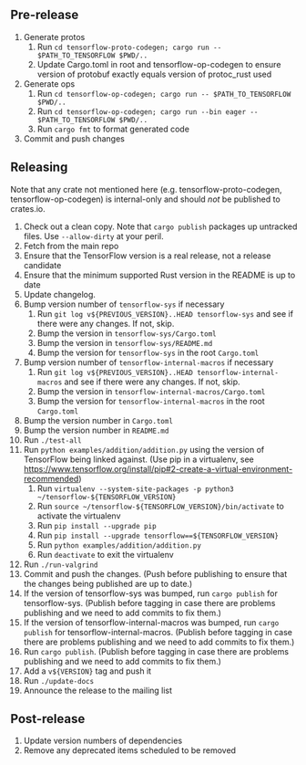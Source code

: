 ## Pre-release

1. Generate protos
   1. Run `cd tensorflow-proto-codegen; cargo run -- $PATH_TO_TENSORFLOW $PWD/..`
   1. Update Cargo.toml in root and tensorflow-op-codegen to ensure version of protobuf exactly equals version of protoc_rust used
1. Generate ops
   1. Run `cd tensorflow-op-codegen; cargo run -- $PATH_TO_TENSORFLOW $PWD/..`
   1. Run `cd tensorflow-op-codegen; cargo run --bin eager -- $PATH_TO_TENSORFLOW $PWD/..`
   1. Run `cargo fmt` to format generated code
1. Commit and push changes

## Releasing

Note that any crate not mentioned here (e.g. tensorflow-proto-codegen, tensorflow-op-codegen) is internal-only and should *not* be published to crates.io.

1. Check out a clean copy.  Note that `cargo publish` packages up untracked files.  Use `--allow-dirty` at your peril.
1. Fetch from the main repo
1. Ensure that the TensorFlow version is a real release, not a release candidate
1. Ensure that the minimum supported Rust version in the README is up to date
1. Update changelog.
1. Bump version number of `tensorflow-sys` if necessary
   1. Run `git log v${PREVIOUS_VERSION}..HEAD tensorflow-sys` and see if there were any changes. If not, skip.
   1. Bump the version in `tensorflow-sys/Cargo.toml`
   1. Bump the version in `tensorflow-sys/README.md`
   1. Bump the version for `tensorflow-sys` in the root `Cargo.toml`
1. Bump version number of `tensorflow-internal-macros` if necessary
   1. Run `git log v${PREVIOUS_VERSION}..HEAD tensorflow-internal-macros` and see if there were any changes. If not, skip.
   1. Bump the version in `tensorflow-internal-macros/Cargo.toml`
   1. Bump the version for `tensorflow-internal-macros` in the root `Cargo.toml`
1. Bump the version number in `Cargo.toml`
1. Bump the version number in `README.md`
1. Run `./test-all`
1. Run `python examples/addition/addition.py` using the version of TensorFlow being linked against.
   (Use pip in a virtualenv, see https://www.tensorflow.org/install/pip#2-create-a-virtual-environment-recommended)
   1. Run `virtualenv --system-site-packages -p python3 ~/tensorflow-${TENSORFLOW_VERSION}`
   1. Run `source ~/tensorflow-${TENSORFLOW_VERSION}/bin/activate` to activate the virtualenv
   1. Run `pip install --upgrade pip`
   1. Run `pip install --upgrade tensorflow==${TENSORFLOW_VERSION}`
   1. Run `python examples/addition/addition.py`
   1. Run `deactivate` to exit the virtualenv
1. Run `./run-valgrind`
1. Commit and push the changes. (Push before publishing to ensure that the changes being published are up to date.)
1. If the version of tensorflow-sys was bumped, run `cargo publish` for tensorflow-sys. (Publish before tagging in case there are problems publishing and we need to add commits to fix them.)
1. If the version of tensorflow-internal-macros was bumped, run `cargo publish` for tensorflow-internal-macros. (Publish before tagging in case there are problems publishing and we need to add commits to fix them.)
1. Run `cargo publish`. (Publish before tagging in case there are problems publishing and we need to add commits to fix them.)
1. Add a `v${VERSION}` tag and push it
1. Run `./update-docs`
1. Announce the release to the mailing list

## Post-release

1. Update version numbers of dependencies
1. Remove any deprecated items scheduled to be removed
